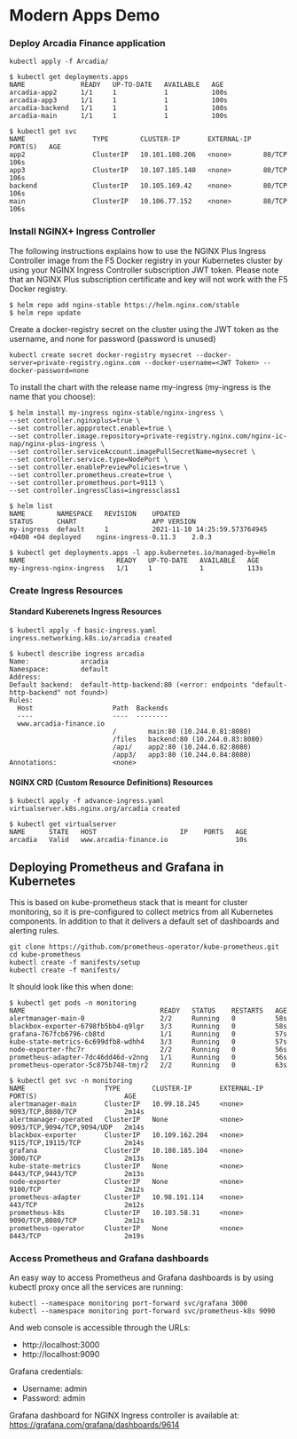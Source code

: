 # Modern Apps Demo


### Deploy Arcadia Finance application
```shell
kubectl apply -f Arcadia/
```
```shell
$ kubectl get deployments.apps
NAME              READY   UP-TO-DATE   AVAILABLE   AGE
arcadia-app2      1/1     1            1           100s
arcadia-app3      1/1     1            1           100s
arcadia-backend   1/1     1            1           100s
arcadia-main      1/1     1            1           100s
```
```shell
$ kubectl get svc
NAME                 TYPE        CLUSTER-IP       EXTERNAL-IP   PORT(S)   AGE
app2                 ClusterIP   10.101.108.206   <none>        80/TCP    106s
app3                 ClusterIP   10.107.185.140   <none>        80/TCP    106s
backend              ClusterIP   10.105.169.42    <none>        80/TCP    106s
main                 ClusterIP   10.106.77.152    <none>        80/TCP    106s
```

### Install NGINX+ Ingress Controller

The following instructions explains how to use the NGINX Plus Ingress Controller image from the F5 Docker registry in your Kubernetes cluster by using your NGINX Ingress Controller subscription JWT token. Please note that an NGINX Plus subscription certificate and key will not work with the F5 Docker registry.

```shell
$ helm repo add nginx-stable https://helm.nginx.com/stable
$ helm repo update
```
Create a docker-registry secret on the cluster using the JWT token as the username, and none for password (password is unused)
```shell
kubectl create secret docker-registry mysecret --docker-server=private-registry.nginx.com --docker-username=<JWT Token> --docker-password=none
```

To install the chart with the release name my-ingress (my-ingress is the name that you choose):
```shell
$ helm install my-ingress nginx-stable/nginx-ingress \
--set controller.nginxplus=true \
--set controller.appprotect.enable=true \
--set controller.image.repository=private-registry.nginx.com/nginx-ic-nap/nginx-plus-ingress \
--set controller.serviceAccount.imagePullSecretName=mysecret \
--set controller.service.type=NodePort \
--set controller.enablePreviewPolicies=true \
--set controller.prometheus.create=true \
--set controller.prometheus.port=9113 \
--set controller.ingressClass=ingressclass1
```
```shell
$ helm list
NAME      	NAMESPACE	REVISION	UPDATED                                	STATUS  	CHART               	APP VERSION
my-ingress	default  	1       	2021-11-10 14:25:59.573764945 +0400 +04	deployed	nginx-ingress-0.11.3	2.0.3
```
```shell
$ kubectl get deployments.apps -l app.kubernetes.io/managed-by=Helm
NAME                       READY   UP-TO-DATE   AVAILABLE   AGE
my-ingress-nginx-ingress   1/1     1            1           113s
```

### Create Ingress Resources

#### Standard Kuberenets Ingress Resources

```shell
$ kubectl apply -f basic-ingress.yaml
ingress.networking.k8s.io/arcadia created
```
```shell
$ kubectl describe ingress arcadia
Name:             arcadia
Namespace:        default
Address:
Default backend:  default-http-backend:80 (<error: endpoints "default-http-backend" not found>)
Rules:
  Host                    Path  Backends
  ----                    ----  --------
  www.arcadia-finance.io
                          /        main:80 (10.244.0.81:8080)
                          /files   backend:80 (10.244.0.83:8080)
                          /api/    app2:80 (10.244.0.82:8080)
                          /app3/   app3:80 (10.244.0.84:8080)
Annotations:              <none>
```

#### NGINX CRD (Custom Resource Definitions) Resources

```shell
$ kubectl apply -f advance-ingress.yaml
virtualserver.k8s.nginx.org/arcadia created
```
```shell
$ kubectl get virtualserver
NAME      STATE   HOST                     IP    PORTS   AGE
arcadia   Valid   www.arcadia-finance.io                 10s
```

## Deploying Prometheus and Grafana in Kubernetes

This is based on kube-prometheus stack that is meant for cluster monitoring, so it is pre-configured to collect metrics from all Kubernetes components. In addition to that it delivers a default set of dashboards and alerting rules.


```shell
git clone https://github.com/prometheus-operator/kube-prometheus.git
cd kube-prometheus
kubectl create -f manifests/setup
kubectl create -f manifests/
```

It should look like this when done:

```shell
$ kubectl get pods -n monitoring
NAME                                  READY   STATUS    RESTARTS   AGE
alertmanager-main-0                   2/2     Running   0          58s
blackbox-exporter-6798fb5bb4-q9lgr    3/3     Running   0          58s
grafana-767fcb6796-cb8td              1/1     Running   0          57s
kube-state-metrics-6c699dfb8-wdhh4    3/3     Running   0          57s
node-exporter-fhc7r                   2/2     Running   0          56s
prometheus-adapter-7dc46dd46d-v2nng   1/1     Running   0          56s
prometheus-operator-5c875b748-tmjr2   2/2     Running   0          63s
```
```shell
$ kubectl get svc -n monitoring
NAME                    TYPE        CLUSTER-IP       EXTERNAL-IP   PORT(S)                      AGE
alertmanager-main       ClusterIP   10.99.18.245     <none>        9093/TCP,8080/TCP            2m14s
alertmanager-operated   ClusterIP   None             <none>        9093/TCP,9094/TCP,9094/UDP   2m14s
blackbox-exporter       ClusterIP   10.109.162.204   <none>        9115/TCP,19115/TCP           2m14s
grafana                 ClusterIP   10.108.185.104   <none>        3000/TCP                     2m13s
kube-state-metrics      ClusterIP   None             <none>        8443/TCP,9443/TCP            2m13s
node-exporter           ClusterIP   None             <none>        9100/TCP                     2m12s
prometheus-adapter      ClusterIP   10.98.191.114    <none>        443/TCP                      2m12s
prometheus-k8s          ClusterIP   10.103.58.31     <none>        9090/TCP,8080/TCP            2m12s
prometheus-operator     ClusterIP   None             <none>        8443/TCP                     2m19s
```

### Access Prometheus and Grafana dashboards

An easy way to access Prometheus and Grafana dashboards is by using kubectl proxy once all the services are running:
```shell
kubectl --namespace monitoring port-forward svc/grafana 3000
kubectl --namespace monitoring port-forward svc/prometheus-k8s 9090
```
And web console is accessible through the URLs:
- http://localhost:3000
- http://localhost:9090

Grafana credentials:
- Username: admin
- Password: admin

Grafana dashboard for NGINX Ingress controller is available at:
https://grafana.com/grafana/dashboards/9614

